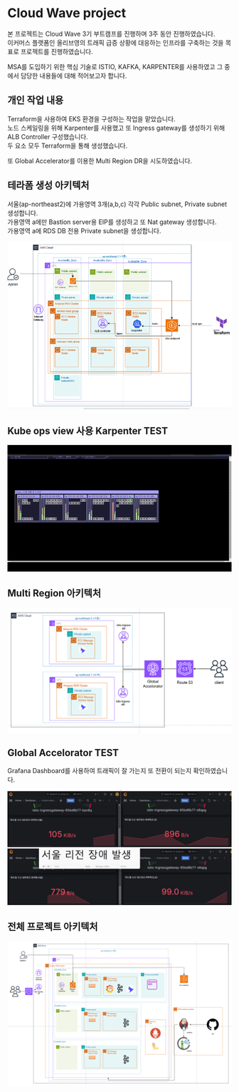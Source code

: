 # Cloud Wave project 

본 프로젝트는 Cloud Wave 3기 부트캠프를 진행하며 3주 동안 진행하였습니다.  
이커머스 플랫폼인 올리브영의 트래픽 급증 상황에 대응하는 인프라를 구축하는 것을 목표로 프로젝트를 진행하였습니다.    

MSA를 도입하기 위한 핵심 기술로 ISTIO, KAFKA, KARPENTER를 사용하였고 그 중에서 담당한 내용들에 대해 적어보고자 합니다.   


## 개인 작업 내용 

Terraform을 사용하여 EKS 환경을 구성하는 작업을 맡았습니다.    
노드 스케일링을 위해 Karpenter를 사용했고 또 Ingress gateway를 생성하기 위해 ALB Controller 구성했습니다.   
두 요소 모두 Terraform을 통해 생성했습니다.    

또 Global Accelerator를 이용한 Multi Region DR을 시도하였습니다.   

## 테라폼 생성 아키텍처  

서울(ap-northeast2)에 가용영역 3개(a,b,c) 각각 Public subnet, Private subnet 생성합니다.   
가용영역 a에만 Bastion server용 EIP를 생성하고 또 Nat gateway 생성합니다.  
가용영역 a에 RDS DB 전용 Private subnet을 생성합니다.  

![](./Images/terraform.png)  

## Kube ops view 사용 Karpenter TEST

![](./Images/kubeopsview.gif)  

## Multi Region 아키텍처  

![](./Images/mldr.PNG)  

## Global Accelorator TEST  

Grafana Dashboard를 사용하여 트래픽이 잘 가는지 또 전환이 되는지 확인하였습니다.  

![](./Images/서울.PNG)
![](./Images/도쿄전환.PNG)  


## 전체 프로젝트 아키텍처

![](./Images/archi.png)

